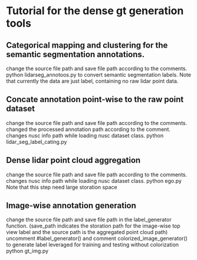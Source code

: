 # Tutorial for the dense gt generation tools
## Categorical mapping and clustering for the semantic segmentation annotations.
change the source file path and save file path according to the comments.
python lidarseg_annotoos.py to convert semantic segmentation labels.
Note that currently the data are just label, containing no raw lidar point data.
## Concate annotation point-wise to the raw point dataset
change the source file path and save file path according to the comments.
changed the processed annotation path according to the comment.
changes nusc info path while loading nusc dataset class.
python lidar_seg_label_cating.py
## Dense lidar point cloud aggregation
change the source file path and save file path according to the comments.
changes nusc info path while loading nusc dataset class.
python ego.py
Note that this step need large storation space
## Image-wise annotation generation
change the source file path and save file path in the label_generator function. (save_path indicates the storation path for the image-wise top view label and the source path
is the aggregated point cloud path)
uncomment #label_generator() and comment colorized_image_generator() to generate label leveraged for training and testing without colorization
python gt_img.py
